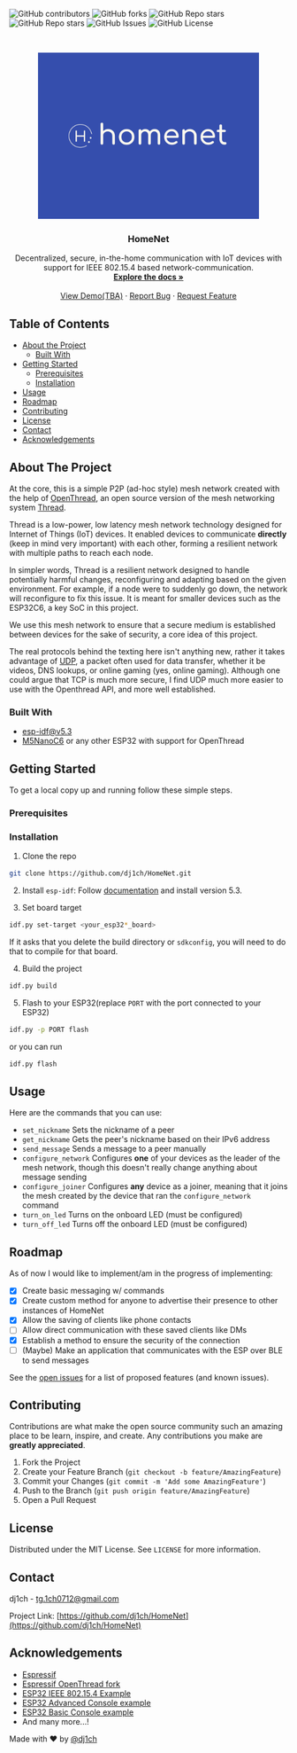 ![GitHub contributors](https://img.shields.io/github/contributors/dj1ch/HomeNet)
![GitHub forks](https://img.shields.io/github/forks/dj1ch/HomeNet)
![GitHub Repo stars](https://img.shields.io/github/stars/dj1ch/HomeNet)
![GitHub Repo stars](https://img.shields.io/github/stars/dj1ch/HomeNet)
![GitHub Issues](https://img.shields.io/github/issues/dj1ch/HomeNet)
![GitHub License](https://img.shields.io/github/license/dj1ch/HomeNet)

<!-- PROJECT LOGO -->
<br />
<p align="center">
  <a href="https://github.com/dj1ch/HomeNet">
    <img src="images/logo.png" alt="Logo" width="400" height="300">
  </a>

  <h3 align="center">HomeNet</h3>

  <p align="center">
    Decentralized, secure, in-the-home communication with IoT devices with support for IEEE 802.15.4 based network-communication.
    <br />
    <a href="https://github.com/dj1ch/HomeNet"><strong>Explore the docs »</strong></a>
    <br />
    <br />
    <a href="https://github.com/dj1ch/HomeNet">View Demo(TBA)</a>
    ·
    <a href="https://github.com/dj1ch/HomeNet/issues">Report Bug</a>
    ·
    <a href="https://github.com/dj1ch/HomeNet/issues">Request Feature</a>
  </p>
</p>



<!-- TABLE OF CONTENTS -->
## Table of Contents

* [About the Project](#about-the-project)
  * [Built With](#built-with)
* [Getting Started](#getting-started)
  * [Prerequisites](#prerequisites)
  * [Installation](#installation)
* [Usage](#usage)
* [Roadmap](#roadmap)
* [Contributing](#contributing)
* [License](#license)
* [Contact](#contact)
* [Acknowledgements](#acknowledgements)

<!-- ABOUT THE PROJECT -->
## About The Project

At the core, this is a simple P2P (ad-hoc style) mesh network created with the help of [OpenThread](https://openthread.io/), an open source version of the mesh networking system [Thread](threadgroup.org).

Thread is a low-power, low latency mesh network technology designed for Internet of Things (IoT) devices. It enabled devices to communicate **directly** (keep in mind very important) with each other, forming a resilient network with multiple paths to reach each node.

In simpler words, Thread is a resilient network designed to handle potentially harmful changes, reconfiguring and adapting based on the given environment. For example, if a node were to suddenly go down, the network will reconfigure to fix this issue. It is meant for smaller devices such as the ESP32C6, a key SoC in this project.

We use this mesh network to ensure that a secure medium is established between devices for the sake of security, a core idea of this project.

The real protocols behind the texting here isn't anything new, rather it takes advantage of [UDP](https://www.cloudflare.com/learning/ddos/glossary/user-datagram-protocol-udp/), a packet often used for data transfer, whether it be videos, DNS lookups, or online gaming (yes, online gaming). Although one could argue that TCP is much more secure, I find UDP much more easier to use with the Openthread API, and more well established.

### Built With

* [esp-idf@v5.3](https://github.com/espressif/esp-idf/tree/v5.3)
* [M5NanoC6](https://shop.m5stack.com/products/m5stack-nanoc6-dev-kit) or any other ESP32 with support for OpenThread

<!-- GETTING STARTED -->
## Getting Started

To get a local copy up and running follow these simple steps.

### Prerequisites

### Installation

1. Clone the repo

```sh
git clone https://github.com/dj1ch/HomeNet.git
```

2. Install `esp-idf`: Follow [documentation](https://docs.espressif.com/projects/esp-idf/en/latest/esp32/get-started/#installation) and install version 5.3.

3. Set board target

```sh
idf.py set-target <your_esp32*_board>
```

If it asks that you delete the build directory or `sdkconfig`, you will need to do that to compile for that board. 

4. Build the project

```sh
idf.py build
```

5. Flash to your ESP32(replace `PORT` with the port connected to your ESP32)

```sh
idf.py -p PORT flash
```

or you can run

```sh
idf.py flash
```

<!-- USAGE EXAMPLES -->
## Usage

Here are the commands that you can use:

* `set_nickname` Sets the nickname of a peer
* `get_nickname` Gets the peer's nickname based on their IPv6 address
* `send_message` Sends a message to a peer manually
* `configure_network` Configures **one** of your devices as the leader of the mesh network, though this doesn't really change anything about message sending
* `configure_joiner` Configures **any** device as a joiner, meaning that it joins the mesh created by the device that ran the `configure_network` command
* `turn_on_led` Turns on the onboard LED (must be configured)
* `turn_off_led` Turns off the onboard LED (must be configured)

<!-- ROADMAP -->
## Roadmap

As of now I would like to implement/am in the progress of implementing:

* [x] Create basic messaging w/ commands
* [x] Create custom method for anyone to advertise their presence to other instances of HomeNet
* [x] Allow the saving of clients like phone contacts
* [ ] Allow direct communication with these saved clients like DMs
* [x] Establish a method to ensure the security of the connection
* [ ] (Maybe) Make an application that communicates with the ESP over BLE to send messages

See the [open issues](https://github.com/dj1ch/HomeNet/issues) for a list of proposed features (and known issues).

<!-- CONTRIBUTING -->
## Contributing

Contributions are what make the open source community such an amazing place to be learn, inspire, and create. Any contributions you make are **greatly appreciated**.

1. Fork the Project
2. Create your Feature Branch (`git checkout -b feature/AmazingFeature`)
3. Commit your Changes (`git commit -m 'Add some AmazingFeature'`)
4. Push to the Branch (`git push origin feature/AmazingFeature`)
5. Open a Pull Request

<!-- LICENSE -->
## License

Distributed under the MIT License. See `LICENSE` for more information.

<!-- CONTACT -->
## Contact

dj1ch - tg.1ch0712@gmail.com

Project Link: [https://github.com/dj1ch/HomeNet](https://github.com/dj1ch/HomeNet)

<!-- ACKNOWLEDGEMENTS -->
## Acknowledgements

* [Espressif](https://github.com/espressif/)
* [Espressif OpenThread fork](https://github.com/espressif/openthread)
* [ESP32 IEEE 802.15.4 Example](https://github.com/espressif/esp-idf/blob/master/examples/ieee802154/ieee802154_cli/main/esp_ieee802154_cli.c)
* [ESP32 Advanced Console example](https://github.com/espressif/esp-idf/tree/v5.3/examples/system/console/advanced)
* [ESP32 Basic Console example](https://github.com/espressif/esp-idf/tree/v5.3/examples/system/console/basic)
* And many more...!

Made with :heart: by [@dj1ch](https://github.com/dj1ch)

